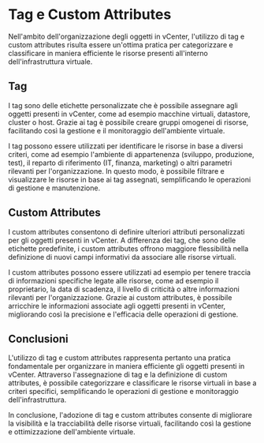 # Tag e Custom Attributes

Nell'ambito dell'organizzazione degli oggetti in vCenter, l'utilizzo di tag e custom attributes risulta essere un'ottima pratica per categorizzare e classificare in maniera efficiente le risorse presenti all'interno dell'infrastruttura virtuale.

## Tag

I tag sono delle etichette personalizzate che è possibile assegnare agli oggetti presenti in vCenter, come ad esempio macchine virtuali, datastore, cluster o host. Grazie ai tag è possibile creare gruppi omogenei di risorse, facilitando così la gestione e il monitoraggio dell'ambiente virtuale.

I tag possono essere utilizzati per identificare le risorse in base a diversi criteri, come ad esempio l'ambiente di appartenenza (sviluppo, produzione, test), il reparto di riferimento (IT, finanza, marketing) o altri parametri rilevanti per l'organizzazione. In questo modo, è possibile filtrare e visualizzare le risorse in base ai tag assegnati, semplificando le operazioni di gestione e manutenzione.

## Custom Attributes

I custom attributes consentono di definire ulteriori attributi personalizzati per gli oggetti presenti in vCenter. A differenza dei tag, che sono delle etichette predefinite, i custom attributes offrono maggiore flessibilità nella definizione di nuovi campi informativi da associare alle risorse virtuali.

I custom attributes possono essere utilizzati ad esempio per tenere traccia di informazioni specifiche legate alle risorse, come ad esempio il proprietario, la data di scadenza, il livello di criticità o altre informazioni rilevanti per l'organizzazione. Grazie ai custom attributes, è possibile arricchire le informazioni associate agli oggetti presenti in vCenter, migliorando così la precisione e l'efficacia delle operazioni di gestione.

## Conclusioni

L'utilizzo di tag e custom attributes rappresenta pertanto una pratica fondamentale per organizzare in maniera efficiente gli oggetti presenti in vCenter. Attraverso l'assegnazione di tag e la definizione di custom attributes, è possibile categorizzare e classificare le risorse virtuali in base a criteri specifici, semplificando le operazioni di gestione e monitoraggio dell'infrastruttura.

In conclusione, l'adozione di tag e custom attributes consente di migliorare la visibilità e la tracciabilità delle risorse virtuali, facilitando così la gestione e ottimizzazione dell'ambiente virtuale.